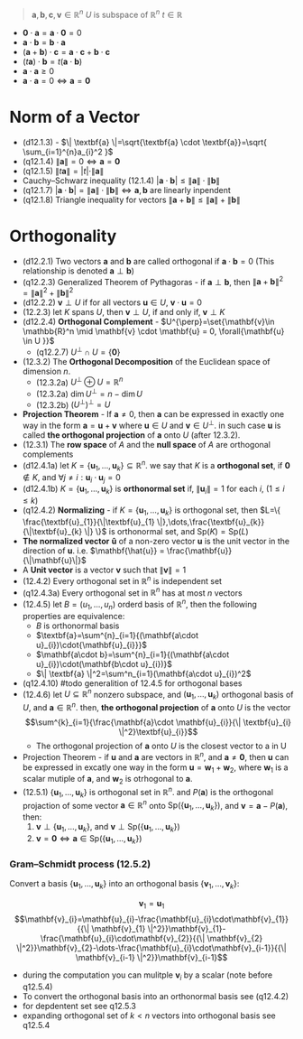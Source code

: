 
>$\textbf{a},\textbf{b}, \textbf{c}, \textbf{v}\in \mathbb{R}^n$
>$U$ is subspace of $\mathbb{R}^n$
>$t\in \mathbb{R}$

- $\textbf{0}\cdot\textbf{a}=\textbf{a}\cdot\textbf{0}=0$
- $\textbf{a}\cdot\textbf{b}=\textbf{b}\cdot\textbf{a}$
- $(\textbf{a}+\textbf{b})\cdot{\textbf{c}}=\textbf{a}\cdot\textbf{c}+\textbf{b}\cdot\textbf{c}$
- $(t\textbf{a})\cdot\textbf{b}=t(\textbf{a}\cdot\textbf{b})$
- $\textbf{a}\cdot\textbf{a}\geq 0$
- $\textbf{a}\cdot\textbf{a}= 0 \iff \textbf{a}=\textbf{0}$

# Norm of a Vector

- (d12.1.3) - $\| \textbf{a} \|=\sqrt{\textbf{a} \cdot \textbf{a}}=\sqrt{ \sum_{i=1}^{n}a_{i}^2 }$
- (q12.1.4) $\|\textbf{a} \|=0 \iff \textbf{a}=\textbf{0}$
- (q12.1.5) $\|t \textbf{a} \|=|t|\cdot\| \textbf{a} \|$
- Cauchy–Schwarz inequality (12.1.4) $|\textbf{a}\cdot\textbf{b}| \leq  \| \textbf{a} \| \cdot{\| \textbf{b} \|}$
- (q12.1.7) $|\textbf{a}\cdot\textbf{b}| =  \| \textbf{a} \| \cdot{\| \textbf{b} \|} \iff \textbf{a},\textbf{b}$ are linearly inpendent 
- (q12.1.8) Triangle inequality for vectors $\| \textbf{a} + \textbf{b} \| \leq \| \textbf{a} \| +{\| \textbf{b} \|}$

# Orthogonality 

- (d12.2.1) Two vectors $\textbf{a}$ and $\textbf{b}$ are called orthogonal if $\textbf{a}\cdot\textbf{b}=0$ (This relationship is denoted $\textbf{a}\perp\textbf{b}$)
- (q12.2.3) Generalized Theorem of Pythagoras - if $\textbf{a}\perp\textbf{b}$, then  $\| \textbf{a} + \textbf{b} \|^2 = \| \textbf{a} \|^2 +{\| \textbf{b} \|}^2$
- (d12.2.2) $\mathbf{v} \perp U$ if for all vectors $\mathbf{u} \in U$, $\mathbf{v} \cdot \mathbf{u} = 0$
- (12.2.3) let $K$ spans $U$, then $\mathbf{v} \perp U$, if and only if, $\mathbf{v} \perp K$
- (d12.2.4) **Orthogonal Complement** -  $U^{\perp}=\set{\mathbf{v}\in \mathbb{R}^n  \mid \mathbf{v} \cdot \mathbf{u} = 0, \forall{\mathbf{u} \in U }}$
	- (q12.2.7) ${U^{\perp}}\cap{U}=\{ \mathbf{0} \}$
- (12.3.2) The **Orthogonal Decomposition** of the Euclidean space of dimension $n$. 
	- (12.3.2a) ${U^{\perp}}\oplus{U}=\mathbb{R}^n$
	- (12.3.2a) $\dim U^{\perp}=n-\dim U$
	- (12.3.2b) $(U^\perp)^{\perp}=U$
- **Projection Theorem** - If $\mathbf{a}\neq 0$, then $\mathbf{a}$ can be expressed in exactly one way in the form $\mathbf{a}=\mathbf{u}+\mathbf{v}$ where $\mathbf{u}\in{U}$ and $\mathbf{v}\in{U}^{\perp}$. in such case $\mathbf{u}$ is called **the orthogonal projection** of $\mathbf{a}$ onto $U$ (after 12.3.2).
- (12.3.1) The **row space** of $A$ and the **null space** of $A$ are orthogonal complements
- (d12.4.1a) let $K=\{ \textbf{u}_{1}, \dots,\textbf{u}_{k} \} \subseteq\mathbb{R}^n$. we say that $K$ is a **orthogonal set**, if $\textbf{0}\notin{K}$, and $\forall{j\neq i}:\textbf{u}_{i}\cdot\textbf{u}_{j}=0$
- (d12.4.1b) $K=\{ \textbf{u}_{1}, \dots,\textbf{u}_{k} \}$ is **orthonormal set** if, $\| \textbf{u}_{i} \|=1$ for each $i$, ($1\leq i\leq k$)
- (q12.4.2) **Normalizing** - if $K=\{ \mathbf{u}_{1}, \dots,\textbf{u}_{k} \}$ is orthogonal set, then $L=\{ \frac{\textbf{u}_{1}}{\|\textbf{u}_{1} \|},\dots,\frac{\textbf{u}_{k}}{\|\textbf{u}_{k} \|} \}$ is orthonormal set, and $\text{Sp}(K)=\text{Sp}(L)$
- **The normalized vector** $\mathbf{\hat{u}}$ of a non-zero vector $\mathbf{{u}}$ is the unit vector in the direction of $\mathbf{{u}}$. i.e. $\mathbf{\hat{u}} = \frac{\mathbf{u}}{\|\mathbf{u}\|}$
- A **Unit vector** is a vector $\textbf{v}$ such that $\| \textbf{v} \|=1$
- (12.4.2) Every orthogonal set in $\mathbb{R}^n$ is independent set
- (q12.4.3a) Every orthogonal set in $\mathbb{R}^n$ has at most $n$ vectors
- (12.4.5) let $B=(u_{1}, \dots ,u_{n})$ orderd basis of $\mathbb{R}^n$, then the following properties are equivalence:
	- $B$ is orthonormal basis
	- $\textbf{a}=\sum^{n}_{i=1}{(\mathbf{a\cdot u}_{i})\cdot{\mathbf{u}_{i}}}$
	- $\mathbf{a\cdot b}=\sum^{n}_{i=1}{(\mathbf{a\cdot u}_{i})\cdot(\mathbf{b\cdot u}_{i})}$
	- $\| \textbf{a} \|^2=\sum^n_{i=1}(\mathbf{a\cdot u}_{i})^2$
- (q12.4.10) #todo generalition of 12.4.5 for orthogonal bases
- (12.4.6) let $U\subseteq{\mathbb{R}^n}$ nonzero subspace, and $(\mathbf{u}_{1},\dots,\mathbf{u}_{k})$ orthogonal basis of $U$, and $\mathbf{a}\in{\mathbb{R}^n}$. then, **the orthogonal projection** of $\mathbf{a}$ onto $U$ is the vector $$\sum^{k}_{i=1}{\frac{\mathbf{a}\cdot \mathbf{u}_{i}}{\| \textbf{u}_{i} \|^2}\textbf{u}_{i}}$$
	- The orthogonal projection of $\mathbf{a}$ onto $U$ is the closest vector to a in U
- Projection Theorem - if $\mathbf{u}$ and $\mathbf{a}$ are vectors in $\mathbb{R}^n$, and $\mathbf{a}\neq \mathbf{0}$, then $\mathbf{u}$ can be expressed in excatly one way in the form $\mathbf{u}=\mathbf{w}_{1}+\mathbf{w}_{2}$, where $\mathbf{w}_{1}$ is a scalar mutiple of $\mathbf{a}$, and $\mathbf{w}_{2}$ is otrhogonal to $\mathbf{a}$.
- (12.5.1) $\{ \mathbf{u}_{1},\dots,\mathbf{u}_{k} \}$ is orthogonal set in $\mathbb{R}^n$. and $P(\mathbf{a})$ is the orthogonal projaction of some vector $\mathbf{a}\in \mathbb{R}^n$ onto $\text{Sp}(\{ \mathbf{u}_{1},\dots,\mathbf{u}_{k} \})$, and $\mathbf{v}=\mathbf{a}-P(\mathbf{a})$, then:
	1.  $\mathbf{v}\perp{\{ \mathbf{u}_{1},\dots,\mathbf{u}_{k} \}}$, and $\mathbf{v}\perp{\text{Sp}(\{ \mathbf{u}_{1},\dots,\mathbf{u}_{k} \})}$
	2. $\mathbf{v}=\mathbf{0}\iff \mathbf{a}\in{\text{Sp}(\{ \mathbf{u}_{1},\dots,\mathbf{u}_{k} \})}$

### **Gram–Schmidt process** (12.5.2) 

Convert a basis $\{ \mathbf{u}_{1},\dots,\mathbf{u}_{k} \}$ into an orthogonal basis $\{ \mathbf{v}_{1},\dots,\mathbf{v}_{k} \}$:

$$\mathbf{v}_{1}=\mathbf{u}_{1}$$
$$\mathbf{v}_{i}=\mathbf{u}_{i}-\frac{\mathbf{u}_{i}\cdot\mathbf{v}_{1}}{{\| \mathbf{v}_{1} \|^2}}\mathbf{v}_{1}-\frac{\mathbf{u}_{i}\cdot\mathbf{v}_{2}}{{\| \mathbf{v}_{2} \|^2}}\mathbf{v}_{2}-\dots-\frac{\mathbf{u}_{i}\cdot\mathbf{v}_{i-1}}{{\| \mathbf{v}_{i-1} \|^2}}\mathbf{v}_{i-1}$$

- during the computation you can mulitple $\mathbf{v}_{i}$ by a scalar (note before q12.5.4)
- To convert the orthogonal basis into an orthonormal basis see (q12.4.2)
- for depdentent set see q12.5.3
- expanding orthogonal set of $k<n$ vectors into orthogonal basis see q12.5.4

